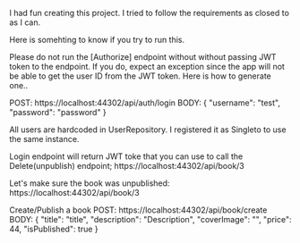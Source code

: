 I had fun creating this project. I tried to follow the requirements as closed to as I can.

Here is somehting to know if you try to run this.

Please do not run the [Authorize] endpoint without without passing JWT token to the endpoint.
If you do, expect an exception since the app will not be able to get the user ID from the JWT token.
Here is how to generate one..

POST: https://localhost:44302/api/auth/login
BODY: 
	{
		"username": "test",
		"password": "password"
	}

All users are hardcoded in UserRepository. I registered it as Singleto to use the same instance.

Login endpoint will return JWT toke that you can use to call the Delete(unpublish) endpoint;
https://localhost:44302/api/book/3

Let's make sure the book was unpublished:
https://localhost:44302/api/book/3


Create/Publish a book
POST: https://localhost:44302/api/book/create
BODY: 
{
    "title": "title",
    "description": "Description",
    "coverImage": "",
    "price": 44,
    "isPublished": true
}







